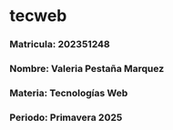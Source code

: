# tecweb
### Matricula: 202351248
### Nombre: Valeria Pestaña Marquez
### Materia: Tecnologías Web
### Periodo: Primavera 2025